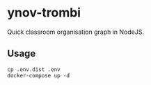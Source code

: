 # ynov-trombi
Quick classroom organisation graph in NodeJS.

## Usage 
```
cp .env.dist .env 
docker-compose up -d 
```
